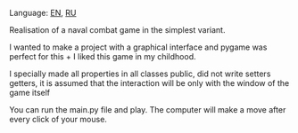 Language: [EN](https://github.com/EvansTrein/Naval-combat/blob/main/README_EN.md), [RU](https://github.com/EvansTrein/Naval-combat/blob/main/README_RU.md)


Realisation of a naval combat game in the simplest variant.

I wanted to make a project with a graphical interface and pygame was perfect for this + I liked this game in my childhood.

I specially made all properties in all classes public, did not write setters getters, it is assumed that the interaction will be only with the window of the game itself

You can run the main.py file and play. The computer will make a move after every click of your mouse.
